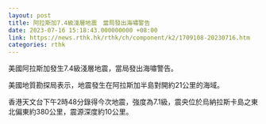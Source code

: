 ```yaml
---
layout: post
title: 阿拉斯加7.4級淺層地震　當局發出海嘯警告
date: 2023-07-16 15:18:43.000000000 +08:00
link: https://news.rthk.hk/rthk/ch/component/k2/1709108-20230716.htm
categories: rthk
---
```


美國阿拉斯加發生7.4級淺層地震，當局發出海嘯警告。

美國地質勘探局表示，地震發生在阿拉斯加半島對開約21公里的海域。

香港天文台下午2時48分錄得今次地震，強度為7.1級，震央位於烏納拉斯卡島之東北偏東約380公里，震源深度約10公里。
